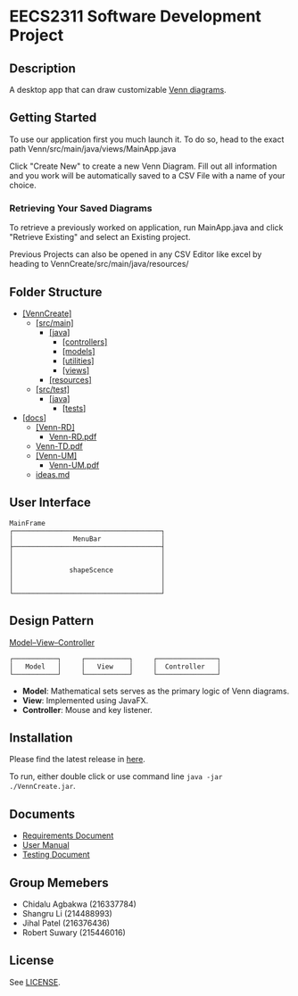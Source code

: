 ﻿# EECS2311 Software Development Project

## Description

A desktop app that can draw customizable [Venn diagrams](https://en.wikipedia.org/wiki/Venn_diagram).

## Getting Started

To use our application first you much launch it. To do so, head to the exact path Venn/src/main/java/views/MainApp.java

Click "Create New" to create a new Venn Diagram. Fill out all information and you work will be automatically saved to a CSV File with a name of your choice.

### Retrieving Your Saved Diagrams

To retrieve a previously worked on application, run MainApp.java and click "Retrieve Existing" and select an Existing project.

Previous Projects can also be opened in any CSV Editor like excel by heading to VennCreate/src/main/java/resources/

## Folder Structure
* [[VennCreate]](/)
  * [[src/main]](/src/main)
    * [[java]](/src/main/java)
      * [[controllers]](/src/main/java/controllers)
      * [[models]](/src/main/java/models)
      * [[utilities]](/src/main/java/utilities)
      * [[views]](/src/main/java/views)
    * [[resources]](/src/main/resources)
  * [[src/test]](/src/test)
    * [[java]](/src/test/java)
      * [[tests]](/src/test/java/tests)
* [[docs]](/docs)
  * [[Venn-RD]](/docs/Venn-RD)
    * [Venn-RD.pdf](/docs/Venn-RD/Venn-RD.pdf)
  * [Venn-TD.pdf](/docs/Venn-TD.pdf)
  * [[Venn-UM]](/docs/Venn-UM)
    * [Venn-UM.pdf](/docs/Venn-UM/Venn-UM.pdf)
  * [ideas.md](/docs/ideas.md)

## User Interface
```
MainFrame
┌─────────────────────────────────────┐
│               MenuBar               │
├─────────────────────────────────────┤
│                                     │
│                                     │
│              shapeScence            │
│                                     │
│                                     │
└─────────────────────────────────────┘
```
## Design Pattern

[Model–View–Controller](https://en.wikipedia.org/wiki/Model%E2%80%93view%E2%80%93controller)

```
┌───────────┐     ┌───────────┐     ┌───────────────┐
│   Model   │     │   View    │     │  Controller   │
└───────────┘     └───────────┘     └───────────────┘
```

* **Model**: Mathematical sets serves as the primary logic of Venn diagrams.
* **View**: Implemented using JavaFX.
* **Controller**: Mouse and key listener.

## Installation

Please find the latest release in [here](https://github.com/MaxsLi/EECS2311/releases).

To run, either double click or use command line `java -jar ./VennCreate.jar`.

## Documents

* [Requirements Document](/docs/Venn-RD/Venn-RD.pdf)
* [User Manual](/docs/Venn-UM/Venn-UM.pdf)
* [Testing Document](/docs/Venn-TD.pdf)

## Group Memebers
* Chidalu Agbakwa (216337784)
* Shangru Li (214488993)
* Jihal Patel (216376436)
* Robert Suwary (215446016)

## License

See [LICENSE](/LICENSE).
